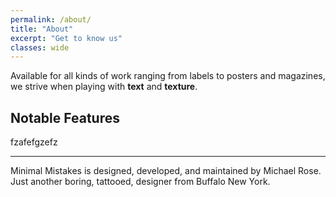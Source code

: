 ```yaml
---
permalink: /about/
title: "About"
excerpt: "Get to know us"
classes: wide
---
```



Available for all kinds of work ranging from labels to posters and magazines, we strive when playing with  **text** and **texture**.


## Notable Features

fzafefgzefz

---

Minimal Mistakes is designed, developed, and maintained by Michael Rose. Just another boring, tattooed, designer from Buffalo New York.
